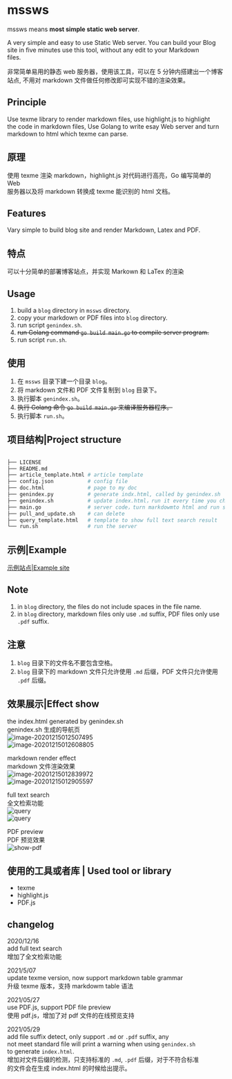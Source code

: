 # mssws

mssws means **most simple static web server**.

A very simple and easy to use Static Web server. You can build your Blog  <br>
site in five minutes use this tool, without any edit to your Markdown     <br>
files.

非常简单易用的静态 web 服务器，使用该工具，可以在 5 分钟内搭建出一个博客  <br>
站点, 不用对 markdown 文件做任何修改即可实现不错的渲染效果。


## Principle

Use texme library to render markdown files, use highlight.js to highlight <br>
the code in markdown files, Use Golang to write esay Web server and turn  <br>
markdown to html which texme can parse.


## 原理

使用 texme 渲染 markdown，highlight.js 对代码进行高亮，Go 编写简单的 Web  <br>
服务器以及将 markdown 转换成 texme 能识别的 html 文档。


## Features

Vary simple to build blog site and render Markdown, Latex and PDF.


## 特点

可以十分简单的部署博客站点，并实现 Markown 和  LaTex 的渲染


## Usage

1. build a `blog` directory in `mssws` directory.
2. copy your markdown or PDF files into `blog` directory.
3. run script `genindex.sh`.
4. ~~run Golang command `go build main.go` to compile server program.~~
5. run script `run.sh`.

##  使用

1. 在 `mssws` 目录下建一个目录 `blog`。
2. 将 markdown 文件和 PDF 文件复制到 `blog` 目录下。
3. 执行脚本 `genindex.sh`。
4. ~~执行 Golang 命令 `go build main.go` 来编译服务器程序。~~
5. 执行脚本 `run.sh`。


## 项目结构|Project structure

``` bash

├── LICENSE
├── README.md
├── article_template.html # article template
├── config.json           # config file
├── doc.html              # page to my doc
├── genindex.py           # generate indx.html, called by genindex.sh
├── genindex.sh           # update index.html，run it every time you changed blog directory
├── main.go               # server code，turn markdowmto html and run server 
├── pull_and_update.sh    # can delete
├── query_template.html   # template to show full text search result 
└── run.sh                # run the server
```


## 示例|Example

[示例站点|Example site](http://www.man6.org/)


## Note

1. in `blog` directory, the files do not include spaces in the file name.
2. in `blog` directory, markdown files only use `.md` suffix, PDF files only
use `.pdf` suffix.

## 注意

1. `blog` 目录下的文件名不要包含空格。
2. `blog` 目录下的 markdown 文件只允许使用 `.md` 后缀，PDF 文件只允许使用
`.pdf` 后缀。



## 效果展示|Effect show

the index.html generated by genindex.sh  <br>
genindex.sh 生成的导航页  <br>
![image-20201215012507495](image/image-20201215012507495.png)
<br>
![image-20201215012608805](image/image-20201215012608805.png)

markdown render effect  <br>
markdown 文件渲染效果   <br>
![image-20201215012839972](image/image-20201215012839972.png)
<br>
![image-20201215012905597](image/image-20201215012905597.png)

full text search  <br>
全文检索功能      <br>
![query](image/query.png)
<br>
![query](image/query2.png)


PDF preview  <br>
PDF 预览效果 <br>
![show-pdf](image/show-pdf.png)


## 使用的工具或者库 | Used tool or library

- texme
- highlight.js
- PDF.js


## changelog

2020/12/16                                                <br>
add full text search                                      <br>
增加了全文检索功能                                        <br>


2021/5/07                                                 <br>
update texme version, now support markdown table grammar  <br>
升级 texme 版本，支持 markdowm table 语法                 <br>


2021/05/27                                                <br>
use PDF.js, support PDF file preview                      <br>
使用 pdf.js，增加了对 pdf 文件的在线预览支持              <br>


2021/05/29                                                <br>
add file suffix detect, only support `.md` or `.pdf` suffix, any      <br>
not meet standard file will print a warning when using `genindex.sh`  <br>
to generate `index.html`.                                             <br>
增加对文件后缀的检测，只支持标准的 `.md`, `.pdf` 后缀，对于不符合标准 <br>
的文件会在生成 index.html 的时候给出提示。                            <br>

